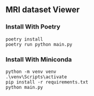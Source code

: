 ## MRI dataset Viewer

### Install With Poetry

```
poetry install
poetry run python main.py
```

### Install With Miniconda

```
python -m venv venv
.\venv\Scripts\activate
pip install -r requirements.txt
python main.py
```

